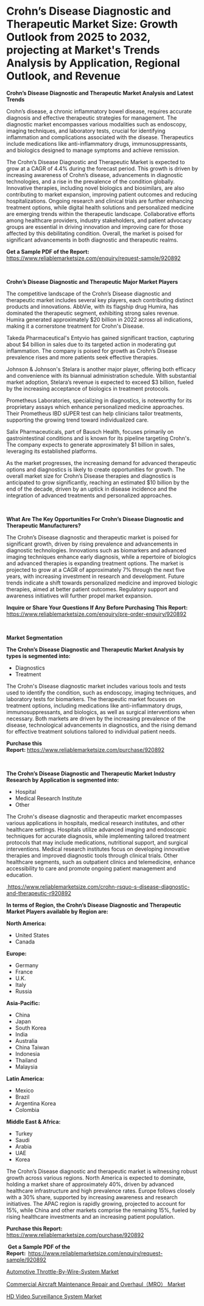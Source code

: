 <p><h1>Crohn’s Disease Diagnostic and Therapeutic Market Size: Growth Outlook from 2025 to 2032, projecting at Market's Trends Analysis by Application, Regional Outlook, and Revenue</h1></p><p><strong>Crohn’s Disease Diagnostic and Therapeutic Market Analysis and Latest Trends</strong></p>
<p><p>Crohn’s disease, a chronic inflammatory bowel disease, requires accurate diagnosis and effective therapeutic strategies for management. The diagnostic market encompasses various modalities such as endoscopy, imaging techniques, and laboratory tests, crucial for identifying inflammation and complications associated with the disease. Therapeutics include medications like anti-inflammatory drugs, immunosuppressants, and biologics designed to manage symptoms and achieve remission.</p><p>The Crohn’s Disease Diagnostic and Therapeutic Market is expected to grow at a CAGR of 4.4% during the forecast period. This growth is driven by increasing awareness of Crohn’s disease, advancements in diagnostic technologies, and a rise in the prevalence of the condition globally. Innovative therapies, including novel biologics and biosimilars, are also contributing to market expansion, improving patient outcomes and reducing hospitalizations. Ongoing research and clinical trials are further enhancing treatment options, while digital health solutions and personalized medicine are emerging trends within the therapeutic landscape. Collaborative efforts among healthcare providers, industry stakeholders, and patient advocacy groups are essential in driving innovation and improving care for those affected by this debilitating condition. Overall, the market is poised for significant advancements in both diagnostic and therapeutic realms.</p></p>
<p><strong>Get a Sample PDF of the Report:&nbsp;</strong> <a href="https://www.reliablemarketsize.com/enquiry/request-sample/920892?utm_campaign=1840&utm_medium=2&utm_source=Github&utm_content=ia&utm_term=21032025&utm_id=crohns-disease-diagnostic-and-therapeutic">https://www.reliablemarketsize.com/enquiry/request-sample/920892</a></p>
<p>&nbsp;</p>
<p><strong>Crohn’s Disease Diagnostic and Therapeutic Major Market Players</strong></p>
<p><p>The competitive landscape of the Crohn’s Disease diagnostic and therapeutic market includes several key players, each contributing distinct products and innovations. AbbVie, with its flagship drug Humira, has dominated the therapeutic segment, exhibiting strong sales revenue. Humira generated approximately $20 billion in 2022 across all indications, making it a cornerstone treatment for Crohn's Disease.</p><p>Takeda Pharmaceutical's Entyvio has gained significant traction, capturing about $4 billion in sales due to its targeted action in moderating gut inflammation. The company is poised for growth as Crohn’s Disease prevalence rises and more patients seek effective therapies.</p><p>Johnson & Johnson's Stelara is another major player, offering both efficacy and convenience with its biannual administration schedule. With substantial market adoption, Stelara’s revenue is expected to exceed $3 billion, fueled by the increasing acceptance of biologics in treatment protocols.</p><p>Prometheus Laboratories, specializing in diagnostics, is noteworthy for its proprietary assays which enhance personalized medicine approaches. Their Prometheus IBD sUPER test can help clinicians tailor treatments, supporting the growing trend toward individualized care.</p><p>Salix Pharmaceuticals, part of Bausch Health, focuses primarily on gastrointestinal conditions and is known for its pipeline targeting Crohn's. The company expects to generate approximately $1 billion in sales, leveraging its established platforms.</p><p>As the market progresses, the increasing demand for advanced therapeutic options and diagnostics is likely to create opportunities for growth. The overall market size for Crohn’s Disease therapies and diagnostics is anticipated to grow significantly, reaching an estimated $10 billion by the end of the decade, driven by an uptick in disease incidence and the integration of advanced treatments and personalized approaches.</p></p>
<p>&nbsp;</p>
<p><strong>What Are The Key Opportunities For Crohn’s Disease Diagnostic and Therapeutic Manufacturers?</strong></p>
<p><p>The Crohn’s Disease diagnostic and therapeutic market is poised for significant growth, driven by rising prevalence and advancements in diagnostic technologies. Innovations such as biomarkers and advanced imaging techniques enhance early diagnosis, while a repertoire of biologics and advanced therapies is expanding treatment options. The market is projected to grow at a CAGR of approximately 7% through the next five years, with increasing investment in research and development. Future trends indicate a shift towards personalized medicine and improved biologic therapies, aimed at better patient outcomes. Regulatory support and awareness initiatives will further propel market expansion.</p></p>
<p><strong>Inquire or Share Your Questions If Any Before Purchasing This Report:</strong> <a href="https://www.reliablemarketsize.com/enquiry/pre-order-enquiry/920892?utm_campaign=1840&utm_medium=2&utm_source=Github&utm_content=ia&utm_term=21032025&utm_id=crohns-disease-diagnostic-and-therapeutic">https://www.reliablemarketsize.com/enquiry/pre-order-enquiry/920892</a></p>
<p>&nbsp;</p>
<p><strong>Market Segmentation</strong></p>
<p><strong>The Crohn’s Disease Diagnostic and Therapeutic Market Analysis by types is segmented into:</strong></p>
<p><ul><li>Diagnostics</li><li>Treatment</li></ul></p>
<p><p>The Crohn's Disease diagnostic market includes various tools and tests used to identify the condition, such as endoscopy, imaging techniques, and laboratory tests for biomarkers. The therapeutic market focuses on treatment options, including medications like anti-inflammatory drugs, immunosuppressants, and biologics, as well as surgical interventions when necessary. Both markets are driven by the increasing prevalence of the disease, technological advancements in diagnostics, and the rising demand for effective treatment solutions tailored to individual patient needs.</p></p>
<p><strong>Purchase this Report:&nbsp;</strong><a href="https://www.reliablemarketsize.com/purchase/920892?utm_campaign=1840&utm_medium=2&utm_source=Github&utm_content=ia&utm_term=21032025&utm_id=crohns-disease-diagnostic-and-therapeutic">https://www.reliablemarketsize.com/purchase/920892</a></p>
<p>&nbsp;</p>
<p><strong>The Crohn’s Disease Diagnostic and Therapeutic Market Industry Research by Application is segmented into:</strong></p>
<p><ul><li>Hospital</li><li>Medical Research Institute</li><li>Other</li></ul></p>
<p><p>The Crohn's disease diagnostic and therapeutic market encompasses various applications in hospitals, medical research institutes, and other healthcare settings. Hospitals utilize advanced imaging and endoscopic techniques for accurate diagnosis, while implementing tailored treatment protocols that may include medications, nutritional support, and surgical interventions. Medical research institutes focus on developing innovative therapies and improved diagnostic tools through clinical trials. Other healthcare segments, such as outpatient clinics and telemedicine, enhance accessibility to care and promote ongoing patient management and education.</p></p>
<p><a href="https://www.reliablemarketsize.com/crohn-rsquo-s-disease-diagnostic-and-therapeutic-r920892?utm_campaign=1840&utm_medium=2&utm_source=Github&utm_content=ia&utm_term=21032025&utm_id=crohns-disease-diagnostic-and-therapeutic">&nbsp;https://www.reliablemarketsize.com/crohn-rsquo-s-disease-diagnostic-and-therapeutic-r920892</a></p>
<p><strong>In terms of Region, the Crohn’s Disease Diagnostic and Therapeutic Market Players available by Region are:</strong></p>
<p>
    <p> <strong> North America: </strong>
        <ul>
            <li>United States</li>
            <li>Canada</li>
        </ul>
        </p> 
    <p> <strong> Europe: </strong>
        <ul>
            <li>Germany</li>
            <li>France</li>
            <li>U.K.</li>
            <li>Italy</li>
            <li>Russia</li>
        </ul>
        </p> 
    <p> <strong> Asia-Pacific: </strong>
        <ul>
            <li>China</li>
            <li>Japan</li>
            <li>South Korea</li>
            <li>India</li>
            <li>Australia</li>
            <li>China Taiwan</li>
            <li>Indonesia</li>
            <li>Thailand</li>
            <li>Malaysia</li>
        </ul>
        </p> 
    <p> <strong> Latin America: </strong>
        <ul>
            <li>Mexico</li>
            <li>Brazil</li>
            <li>Argentina Korea</li>
            <li>Colombia</li>
        </ul>
        </p> 
    <p> <strong> Middle East & Africa: </strong>
        <ul>
            <li>Turkey</li>
            <li>Saudi</li>
            <li>Arabia</li>
            <li>UAE</li>
            <li>Korea</li>
        </ul>
    </p>
    </p>
<p><p>The Crohn’s Disease diagnostic and therapeutic market is witnessing robust growth across various regions. North America is expected to dominate, holding a market share of approximately 40%, driven by advanced healthcare infrastructure and high prevalence rates. Europe follows closely with a 30% share, supported by increasing awareness and research initiatives. The APAC region is rapidly growing, projected to account for 15%, while China and other markets comprise the remaining 15%, fueled by rising healthcare investments and an increasing patient population.</p></p>
<p><strong>Purchase this Report: </strong><a href="https://www.reliablemarketsize.com/purchase/920892?utm_campaign=1840&utm_medium=2&utm_source=Github&utm_content=ia&utm_term=21032025&utm_id=crohns-disease-diagnostic-and-therapeutic">https://www.reliablemarketsize.com/purchase/920892</a></p>
<p>&nbsp;<strong>Get a Sample PDF of the Report:&nbsp;&nbsp;</strong><a href="https://www.reliablemarketsize.com/enquiry/request-sample/920892?utm_campaign=1840&utm_medium=2&utm_source=Github&utm_content=ia&utm_term=21032025&utm_id=crohns-disease-diagnostic-and-therapeutic">https://www.reliablemarketsize.com/enquiry/request-sample/920892</a></p>
<p><strong></strong></p>
<p><p><a href="https://github.com/fahieraudau9/Market-Research-Report-List-1/blob/main/automotive-throttle-by-wire-system-market.md?utm_campaign=1840&utm_medium=2&utm_source=Github&utm_content=ia&utm_term=21032025&utm_id=crohns-disease-diagnostic-and-therapeutic">Automotive Throttle-By-Wire-System Market</a></p><p><a href="https://github.com/maikefelanc3/Market-Research-Report-List-1/blob/main/commercial-aircraft-maintenance-repair-and-overhaulmro-market.md?utm_campaign=1840&utm_medium=2&utm_source=Github&utm_content=ia&utm_term=21032025&utm_id=crohns-disease-diagnostic-and-therapeutic">Commercial Aircraft Maintenance Repair and Overhaul（MRO） Market</a></p><p><a href="https://github.com/vimar16th/Market-Research-Report-List-7/blob/main/hd-video-surveillance-system-market.md?utm_campaign=1840&utm_medium=2&utm_source=Github&utm_content=ia&utm_term=21032025&utm_id=crohns-disease-diagnostic-and-therapeutic">HD Video Surveillance System Market</a></p></p>
